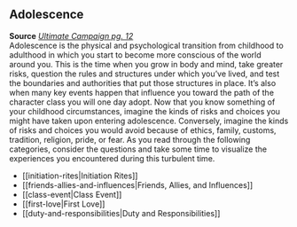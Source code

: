 ## Adolescence

**Source** [_Ultimate Campaign pg. 12_](http://paizo.com/products/btpy8x64?Pathfinder-Roleplaying-Game-Ultimate-Campaign)  
Adolescence is the physical and psychological transition from childhood to adulthood in which you start to become more conscious of the world around you. This is the time when you grow in body and mind, take greater risks, question the rules and structures under which you’ve lived, and test the boundaries and authorities that put those structures in place. It’s also when many key events happen that influence you toward the path of the character class you will one day adopt. Now that you know something of your childhood circumstances, imagine the kinds of risks and choices you might have taken upon entering adolescence. Conversely, imagine the kinds of risks and choices you would avoid because of ethics, family, customs, tradition, religion, pride, or fear. As you read through the following categories, consider the questions and take some time to visualize the experiences you encountered during this turbulent time.

- [[initiation-rites|Initiation Rites]]
- [[friends-allies-and-influences|Friends, Allies, and Influences]]
- [[class-event|Class Event]]
- [[first-love|First Love]]
- [[duty-and-responsibilities|Duty and Responsibilities]]
